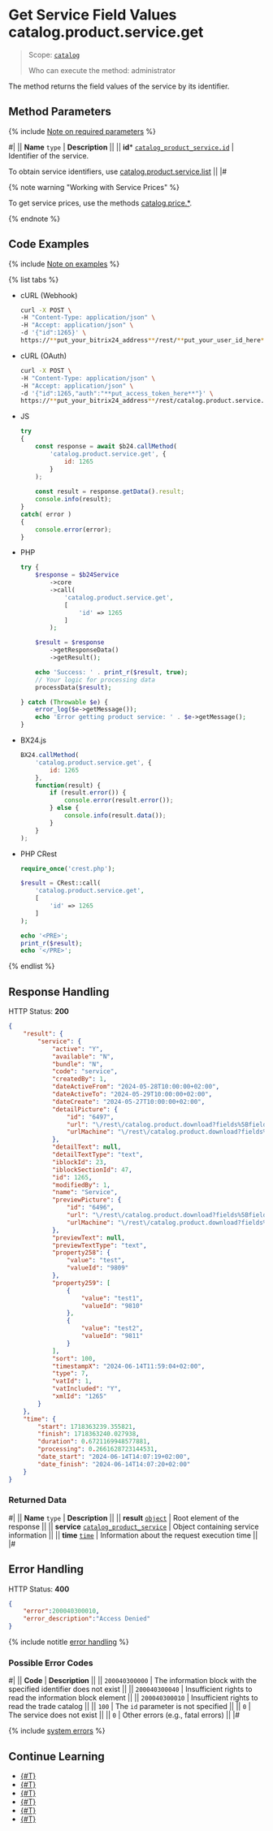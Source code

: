 # Get Service Field Values catalog.product.service.get

> Scope: [`catalog`](../../../scopes/permissions.md)
>
> Who can execute the method: administrator

The method returns the field values of the service by its identifier.

## Method Parameters

{% include [Note on required parameters](../../../../_includes/required.md) %}

#|
|| **Name**
`type` | **Description** ||
|| **id***
[`catalog_product_service.id`](../../data-types.md#catalog_product_service) | Identifier of the service.

To obtain service identifiers, use [catalog.product.service.list](./catalog-product-service-list.md) 
||
|#

{% note warning "Working with Service Prices" %}

To get service prices, use the methods [catalog.price.*](../../price/index.md).

{% endnote %}

## Code Examples

{% include [Note on examples](../../../../_includes/examples.md) %}

{% list tabs %}

- cURL (Webhook)

    ```bash
    curl -X POST \
    -H "Content-Type: application/json" \
    -H "Accept: application/json" \
    -d '{"id":1265}' \
    https://**put_your_bitrix24_address**/rest/**put_your_user_id_here**/**put_your_webhook_here**/catalog.product.service.get
    ```

- cURL (OAuth)

    ```bash
    curl -X POST \
    -H "Content-Type: application/json" \
    -H "Accept: application/json" \
    -d '{"id":1265,"auth":"**put_access_token_here**"}' \
    https://**put_your_bitrix24_address**/rest/catalog.product.service.get
    ```

- JS

    ```js
    try
    {
    	const response = await $b24.callMethod(
    		'catalog.product.service.get', {
    			id: 1265
    		}
    	);
    	
    	const result = response.getData().result;
    	console.info(result);
    }
    catch( error )
    {
    	console.error(error);
    }
    ```

- PHP

    ```php
    try {
        $response = $b24Service
            ->core
            ->call(
                'catalog.product.service.get',
                [
                    'id' => 1265
                ]
            );
    
        $result = $response
            ->getResponseData()
            ->getResult();
    
        echo 'Success: ' . print_r($result, true);
        // Your logic for processing data
        processData($result);
    
    } catch (Throwable $e) {
        error_log($e->getMessage());
        echo 'Error getting product service: ' . $e->getMessage();
    }
    ```

- BX24.js

    ```js
    BX24.callMethod(
        'catalog.product.service.get', {
            id: 1265
        },
        function(result) {
            if (result.error()) {
                console.error(result.error());
            } else {
                console.info(result.data());
            }
        }
    );
    ```

- PHP CRest

    ```php
    require_once('crest.php');

    $result = CRest::call(
        'catalog.product.service.get',
        [
            'id' => 1265
        ]
    );

    echo '<PRE>';
    print_r($result);
    echo '</PRE>';
    ```

{% endlist %}

## Response Handling

HTTP Status: **200**

```json
{
    "result": {
        "service": {
            "active": "Y",
            "available": "N",
            "bundle": "N",
            "code": "service",
            "createdBy": 1,
            "dateActiveFrom": "2024-05-28T10:00:00+02:00",
            "dateActiveTo": "2024-05-29T10:00:00+02:00",
            "dateCreate": "2024-05-27T10:00:00+02:00",
            "detailPicture": {
                "id": "6497",
                "url": "\/rest\/catalog.product.download?fields%5BfieldName%5D=detailPicture\u0026fields%5BfileId%5D=6497\u0026fields%5BproductId%5D=1265",
                "urlMachine": "\/rest\/catalog.product.download?fields%5BfieldName%5D=detailPicture\u0026fields%5BfileId%5D=6497\u0026fields%5BproductId%5D=1265"
            },
            "detailText": null,
            "detailTextType": "text",
            "iblockId": 23,
            "iblockSectionId": 47,
            "id": 1265,
            "modifiedBy": 1,
            "name": "Service",
            "previewPicture": {
                "id": "6496",
                "url": "\/rest\/catalog.product.download?fields%5BfieldName%5D=previewPicture\u0026fields%5BfileId%5D=6496\u0026fields%5BproductId%5D=1265",
                "urlMachine": "\/rest\/catalog.product.download?fields%5BfieldName%5D=previewPicture\u0026fields%5BfileId%5D=6496\u0026fields%5BproductId%5D=1265"
            },
            "previewText": null,
            "previewTextType": "text",
            "property258": {
                "value": "test",
                "valueId": "9809"
            },
            "property259": [
                {
                    "value": "test1",
                    "valueId": "9810"
                },
                {
                    "value": "test2",
                    "valueId": "9811"
                }
            ],
            "sort": 100,
            "timestampX": "2024-06-14T11:59:04+02:00",
            "type": 7,
            "vatId": 1,
            "vatIncluded": "Y",
            "xmlId": "1265"
        }
    },
    "time": {
        "start": 1718363239.355821,
        "finish": 1718363240.027938,
        "duration": 0.6721169948577881,
        "processing": 0.2661628723144531,
        "date_start": "2024-06-14T14:07:19+02:00",
        "date_finish": "2024-06-14T14:07:20+02:00"
    }
}
```

### Returned Data

#|
|| **Name**
`type` | **Description** ||
|| **result**
[`object`](../../../data-types.md) | Root element of the response ||
|| **service**
[`catalog_product_service`](../../data-types.md#catalog_product_service) | Object containing service information ||
|| **time**
[`time`](../../../data-types.md) | Information about the request execution time ||
|#

## Error Handling

HTTP Status: **400**

```json
{
    "error":200040300010,
    "error_description":"Access Denied"
}
```

{% include notitle [error handling](../../../../_includes/error-info.md) %}

### Possible Error Codes

#|
|| **Code** | **Description** ||
|| `200040300000` | The information block with the specified identifier does not exist
|| 
|| `200040300040` | Insufficient rights to read the information block element
|| 
|| `200040300010` | Insufficient rights to read the trade catalog
|| 
|| `100` | The `id` parameter is not specified
|| 
|| `0` | The service does not exist
|| 
|| `0` | Other errors (e.g., fatal errors)
|| 
|#

{% include [system errors](../../../../_includes/system-errors.md) %}

## Continue Learning

- [{#T}](./catalog-product-service-add.md)
- [{#T}](./catalog-product-service-update.md)
- [{#T}](./catalog-product-service-list.md)
- [{#T}](./catalog-product-service-download.md)
- [{#T}](./catalog-product-service-delete.md)
- [{#T}](./catalog-product-service-get-fields-by-filter.md)